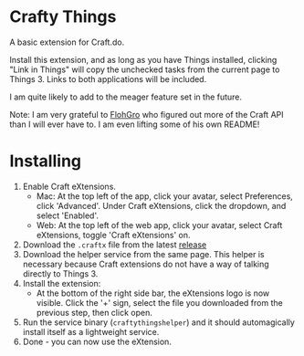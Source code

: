 # Crafty Things

A basic extension for Craft.do.

Install this extension, and as long as you have Things installed, clicking "Link in Things" will copy the unchecked tasks from the current page to Things 3. Links to both applications will be included.

I am quite likely to add to the meager feature set in the future.

Note: I am very grateful to [FlohGro](https://github.com/FlohGro-dev/Craftist) who figured out more of the Craft API than I will ever have to. I am even lifting some of his own README!

# Installing

1. Enable Craft eXtensions.
    - Mac: At the top left of the app, click your avatar, select Preferences, click 'Advanced'. Under Craft eXtensions, click the dropdown, and select 'Enabled'.
    - Web: At the top left of the web app, click your avatar, select Craft eXtensions, toggle 'Craft eXtensions' on.
2. Download the `.craftx` file from the latest [release](https://github.com/fusion/crafty-things/releases/)
3. Download the helper service from the same page. This helper is necessary because Craft extensions do not have a way of talking directly to Things 3.
4. Install the extension:
    - At the bottom of the right side bar, the eXtensions logo is now visible. Click the '+' sign, select the file you downloaded from the previous step, then click open.
5. Run the service binary (`craftythingshelper`) and it should automagically install itself as a lightweight service.
6. Done - you can now use the eXtension.
